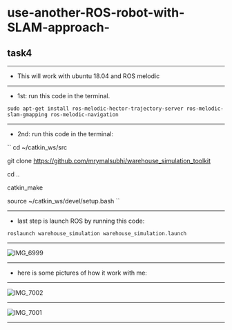 # use-another-ROS-robot-with-SLAM-approach-
## task4
 
---

- This will work with ubuntu 18.04 and ROS melodic

---

- 1st: run this code in the terminal.

`sudo apt-get install ros-melodic-hector-trajectory-server ros-melodic-slam-gmapping ros-melodic-navigation`

---

- 2nd: run this code in the terminal:

``
cd ~/catkin_ws/src

git clone https://github.com/mrymalsubhi/warehouse_simulation_toolkit

cd ..

catkin_make

source ~/catkin_ws/devel/setup.bash
``

---

- last step is launch ROS by running this code: 

`roslaunch warehouse_simulation warehouse_simulation.launch`

---

![IMG_6999](https://user-images.githubusercontent.com/85639068/129168796-6e4647b0-f3be-4064-8438-2377083772db.jpg)


---

- here is some pictures of how it work with me: 

---

![IMG_7002](https://user-images.githubusercontent.com/85639068/129168321-7eb9d024-e2b3-4140-9961-4e5da30122c0.jpg)

---

![IMG_7001](https://user-images.githubusercontent.com/85639068/129168342-8a2d4711-f1de-4ef4-b35e-76e2db278a06.jpg)

---
